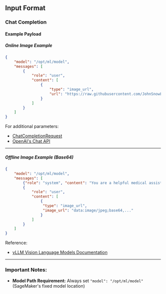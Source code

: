 ## Input Format  

### Chat Completion  

#### Example Payload

##### Online Image Example

```json  
{
    "model": "/opt/ml/model",
    "messages": [
        {
            "role": "user",
            "content": [
                {
                    "type": "image_url",
                    "url": "https://raw.githubusercontent.com/JohnSnowLabs/visual-nlp-workshop/7f5eec01dd96897dccb064d1e42a4ef2e90083a0/jupyter/data/funsd/83823750.png"
                }
            ]
        }
    ]
} 
```  

For additional parameters:  
- [ChatCompletionRequest](https://github.com/vllm-project/vllm/blob/v0.7.3/vllm/entrypoints/openai/protocol.py#L212)  
- [OpenAI's Chat API](https://platform.openai.com/docs/api-reference/chat/create)  

---  


##### Offline Image Example (Base64)
```json
{
    "model": "/opt/ml/model",
    "messages": [
        {"role": "system", "content": "You are a helpful medical assistant."},
        {
            "role": "user",
            "content": [
                {
                 "type": "image_url",
                 "image_url": "data:image/jpeg;base64,..."
                }
            ]
        }
    ]
}
```

Reference:
- [vLLM Vision Language Models Documentation](https://docs.vllm.ai/en/v0.6.2/models/vlm.html)

---  

### Important Notes:
- **Model Path Requirement:** Always set `"model": "/opt/ml/model"` (SageMaker's fixed model location)
